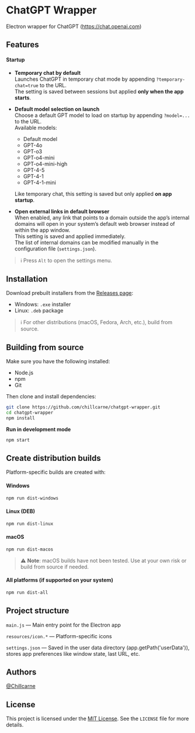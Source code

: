 # ChatGPT Wrapper
Electron wrapper for ChatGPT (https://chat.openai.com)

## Features

#### Startup
- **Temporary chat by default**  
  Launches ChatGPT in temporary chat mode by appending `?temporary-chat=true` to the URL.  
  The setting is saved between sessions but applied **only when the app starts**.

- **Default model selection on launch**  
  Choose a default GPT model to load on startup by appending `?model=...` to the URL.  
  Available models:
  
  - Default model  
  - GPT-4o  
  - GPT-o3  
  - GPT-o4-mini  
  - GPT-o4-mini-high  
  - GPT-4-5  
  - GPT-4-1  
  - GPT-4-1-mini  
  
  Like temporary chat, this setting is saved but only applied **on app startup**.

- **Open external links in default browser**  
  When enabled, any link that points to a domain outside the app’s internal domains will open in your system’s default web browser instead of within the app window.  
  This setting is saved and applied immediately.  
  The list of internal domains can be modified manually in the configuration file (`settings.json`).

> ℹ️ Press `Alt` to open the settings menu.

## Installation

Download prebuilt installers from the [Releases page](https://github.com/chillcarne/chatgpt-wrapper/releases):

- Windows: `.exe` installer
- Linux: `.deb` package

> ℹ️ For other distributions (macOS, Fedora, Arch, etc.), build from source.

## Building from source

Make sure you have the following installed:

- Node.js
- npm
- Git

Then clone and install dependencies:

```bash
git clone https://github.com/chillcarne/chatgpt-wrapper.git
cd chatgpt-wrapper
npm install
```

**Run in development mode**

```bash
npm start
```

## Create distribution builds

Platform-specific builds are created with:


#### Windows
```bash
npm run dist-windows
```

#### Linux (DEB)
```bash
npm run dist-linux
```

#### macOS
```bash
npm run dist-macos
```
> ⚠️ **Note**: macOS builds have not been tested. Use at your own risk or build from source if needed.

#### All platforms (if supported on your system)
```bash
npm run dist-all
```

## Project structure

`main.js` — Main entry point for the Electron app

`resources/icon.*` — Platform-specific icons

`settings.json` — Saved in the user data directory (app.getPath('userData')), stores app preferences like window state, last URL, etc.

## Authors

[@Chillcarne](https://github.com/chillcarne/chatgpt-wrapper)
## License

This project is licensed under the [MIT License](https://choosealicense.com/licenses/mit/). See the `LICENSE` file for more details.
